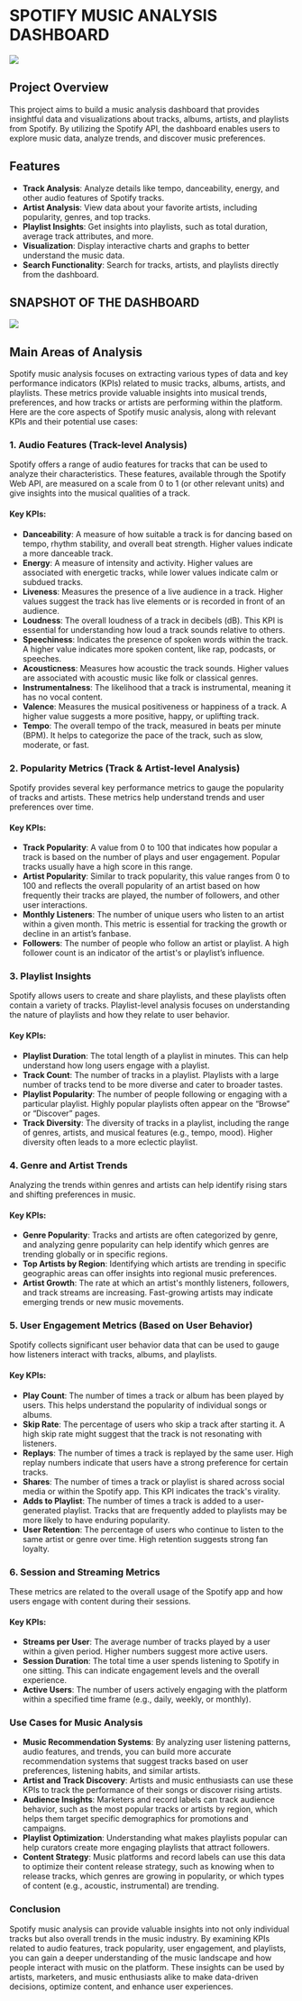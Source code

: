 # SPOTIFY MUSIC ANALYSIS DASHBOARD
![](https://github.com/BERLINSAMUELRAJ/SPOTIFY-MUSIC-ANALYSIS/blob/main/Spotify_logo_horizontal_black.jpg)


## Project Overview
This project aims to build a music analysis dashboard that provides insightful data and visualizations about tracks, albums, artists, and playlists from Spotify. By utilizing the Spotify API, the dashboard enables users to explore music data, analyze trends, and discover music preferences.

## Features
- **Track Analysis**: Analyze details like tempo, danceability, energy, and other audio features of Spotify tracks.
- **Artist Analysis**: View data about your favorite artists, including popularity, genres, and top tracks.
- **Playlist Insights**: Get insights into playlists, such as total duration, average track attributes, and more.
- **Visualization**: Display interactive charts and graphs to better understand the music data.
- **Search Functionality**: Search for tracks, artists, and playlists directly from the dashboard.

## SNAPSHOT OF THE DASHBOARD
![](https://github.com/BERLINSAMUELRAJ/SPOTIFY-MUSIC-ANALYSIS/blob/main/SPOTIFY%20DASHBAORD%20SCREENSHOT.png)


## Main Areas of Analysis

Spotify music analysis focuses on extracting various types of data and key performance indicators (KPIs) related to music tracks, albums, artists, and playlists. These metrics provide valuable insights into musical trends, preferences, and how tracks or artists are performing within the platform. Here are the core aspects of Spotify music analysis, along with relevant KPIs and their potential use cases:

### 1. Audio Features (Track-level Analysis)
Spotify offers a range of audio features for tracks that can be used to analyze their characteristics. These features, available through the Spotify Web API, are measured on a scale from 0 to 1 (or other relevant units) and give insights into the musical qualities of a track.

#### Key KPIs:
- **Danceability**: A measure of how suitable a track is for dancing based on tempo, rhythm stability, and overall beat strength. Higher values indicate a more danceable track.
- **Energy**: A measure of intensity and activity. Higher values are associated with energetic tracks, while lower values indicate calm or subdued tracks.
- **Liveness**: Measures the presence of a live audience in a track. Higher values suggest the track has live elements or is recorded in front of an audience.
- **Loudness**: The overall loudness of a track in decibels (dB). This KPI is essential for understanding how loud a track sounds relative to others.
- **Speechiness**: Indicates the presence of spoken words within the track. A higher value indicates more spoken content, like rap, podcasts, or speeches.
- **Acousticness**: Measures how acoustic the track sounds. Higher values are associated with acoustic music like folk or classical genres.
- **Instrumentalness**: The likelihood that a track is instrumental, meaning it has no vocal content.
- **Valence**: Measures the musical positiveness or happiness of a track. A higher value suggests a more positive, happy, or uplifting track.
- **Tempo**: The overall tempo of the track, measured in beats per minute (BPM). It helps to categorize the pace of the track, such as slow, moderate, or fast.

### 2. Popularity Metrics (Track & Artist-level Analysis)
Spotify provides several key performance metrics to gauge the popularity of tracks and artists. These metrics help understand trends and user preferences over time.

#### Key KPIs:
- **Track Popularity**: A value from 0 to 100 that indicates how popular a track is based on the number of plays and user engagement. Popular tracks usually have a high score in this range.
- **Artist Popularity**: Similar to track popularity, this value ranges from 0 to 100 and reflects the overall popularity of an artist based on how frequently their tracks are played, the number of followers, and other user interactions.
- **Monthly Listeners**: The number of unique users who listen to an artist within a given month. This metric is essential for tracking the growth or decline in an artist’s fanbase.
- **Followers**: The number of people who follow an artist or playlist. A high follower count is an indicator of the artist's or playlist’s influence.

### 3. Playlist Insights
Spotify allows users to create and share playlists, and these playlists often contain a variety of tracks. Playlist-level analysis focuses on understanding the nature of playlists and how they relate to user behavior.

#### Key KPIs:
- **Playlist Duration**: The total length of a playlist in minutes. This can help understand how long users engage with a playlist.
- **Track Count**: The number of tracks in a playlist. Playlists with a large number of tracks tend to be more diverse and cater to broader tastes.
- **Playlist Popularity**: The number of people following or engaging with a particular playlist. Highly popular playlists often appear on the “Browse” or “Discover” pages.
- **Track Diversity**: The diversity of tracks in a playlist, including the range of genres, artists, and musical features (e.g., tempo, mood). Higher diversity often leads to a more eclectic playlist.

### 4. Genre and Artist Trends
Analyzing the trends within genres and artists can help identify rising stars and shifting preferences in music.

#### Key KPIs:
- **Genre Popularity**: Tracks and artists are often categorized by genre, and analyzing genre popularity can help identify which genres are trending globally or in specific regions.
- **Top Artists by Region**: Identifying which artists are trending in specific geographic areas can offer insights into regional music preferences.
- **Artist Growth**: The rate at which an artist's monthly listeners, followers, and track streams are increasing. Fast-growing artists may indicate emerging trends or new music movements.

### 5. User Engagement Metrics (Based on User Behavior)
Spotify collects significant user behavior data that can be used to gauge how listeners interact with tracks, albums, and playlists.

#### Key KPIs:
- **Play Count**: The number of times a track or album has been played by users. This helps understand the popularity of individual songs or albums.
- **Skip Rate**: The percentage of users who skip a track after starting it. A high skip rate might suggest that the track is not resonating with listeners.
- **Replays**: The number of times a track is replayed by the same user. High replay numbers indicate that users have a strong preference for certain tracks.
- **Shares**: The number of times a track or playlist is shared across social media or within the Spotify app. This KPI indicates the track's virality.
- **Adds to Playlist**: The number of times a track is added to a user-generated playlist. Tracks that are frequently added to playlists may be more likely to have enduring popularity.
- **User Retention**: The percentage of users who continue to listen to the same artist or genre over time. High retention suggests strong fan loyalty.

### 6. Session and Streaming Metrics
These metrics are related to the overall usage of the Spotify app and how users engage with content during their sessions.

#### Key KPIs:
- **Streams per User**: The average number of tracks played by a user within a given period. Higher numbers suggest more active users.
- **Session Duration**: The total time a user spends listening to Spotify in one sitting. This can indicate engagement levels and the overall experience.
- **Active Users**: The number of users actively engaging with the platform within a specified time frame (e.g., daily, weekly, or monthly).

### Use Cases for Music Analysis
- **Music Recommendation Systems**: By analyzing user listening patterns, audio features, and trends, you can build more accurate recommendation systems that suggest tracks based on user preferences, listening habits, and similar artists.
- **Artist and Track Discovery**: Artists and music enthusiasts can use these KPIs to track the performance of their songs or discover rising artists.
- **Audience Insights**: Marketers and record labels can track audience behavior, such as the most popular tracks or artists by region, which helps them target specific demographics for promotions and campaigns.
- **Playlist Optimization**: Understanding what makes playlists popular can help curators create more engaging playlists that attract followers.
- **Content Strategy**: Music platforms and record labels can use this data to optimize their content release strategy, such as knowing when to release tracks, which genres are growing in popularity, or which types of content (e.g., acoustic, instrumental) are trending.

### Conclusion
Spotify music analysis can provide valuable insights into not only individual tracks but also overall trends in the music industry. By examining KPIs related to audio features, track popularity, user engagement, and playlists, you can gain a deeper understanding of the music landscape and how people interact with music on the platform. These insights can be used by artists, marketers, and music enthusiasts alike to make data-driven decisions, optimize content, and enhance user experiences.
